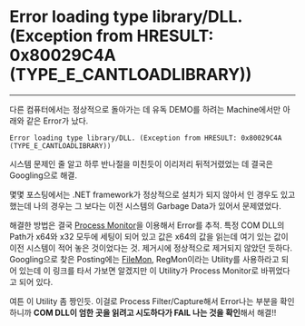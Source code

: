 # Error loading type library/DLL. (Exception from HRESULT: 0x80029C4A (TYPE_E_CANTLOADLIBRARY))
___

다른 컴퓨터에서는 정상적으로 돌아가는 데 유독 DEMO를 하려는 Machine에서만 아래와 같은 Error가 났다.

	Error loading type library/DLL. (Exception from HRESULT: 0x80029C4A (TYPE_E_CANTLOADLIBRARY))

시스템 문제인 줄 알고 하루 반나절을 미친듯이 이리저리 뒤적거렸었는 데 결국은 Googling으로 해결.

몇몇 포스팅에서는 .NET framework가 정상적으로 설치가 되지 않아서 인 경우도 있고 했는데 나의 경우는 그 보다는 이전 시스템의 Garbage Data가 있어서 문제였었다.

해결한 방법은 결국 [Process Monitor][ProcessMonitor]을 이용해서 Error를 추적.
특정 COM DLL의 Path가 x64와 x32 모두에 세팅이 되어 있고 값은 x64의 값을 읽는데 여기 있는 값이 이전 시스템이 적어 놓은 것이었다는 것.
제거시에 정상적으로 제거되지 않았던 듯하다.
Googling으로 찾은 Posting에는 [FileMon][FileMon], RegMon이라는 Utility를 사용하라고 되어 있는데 이 링크를 타서 가보면 알겠지만 이 Utility가 Process Monitor로 바뀌었다고 되어 있다.

여튼 이 Utility 좀 짱인듯. 이걸로 Process Filter/Capture해서 Error나는 부분을 확인하니까 **COM DLL이 엄한 곳을 읽려고 시도하다가 FAIL 나는 것을 확인**해서 해결!!

[ProcessMonitor]: http://technet.microsoft.com/en-us/sysinternals/bb896645
[FileMon]: http://technet.microsoft.com/en-us/sysinternals/bb896642.aspx
